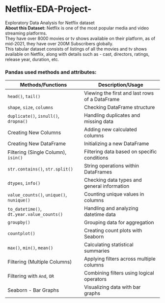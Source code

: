 # Netflix-EDA-Project-
Exploratory Data Analysis for Netflix dataset  
<B> About this Dataset:</b> Netflix is one of the most popular media and video streaming platforms. <br>They have over 8000 movies or tv shows available on their platform, as of mid-2021, they have over 200M Subscribers globally.<br> This tabular dataset consists of listings of all the movies and tv shows available on Netflix, along with details such as - cast, directors, ratings, release year, duration, etc.

### Pandas used methods and attributes:

| Methods/Functions            | Description/Usage                          |
|------------------------------|--------------------------------------------|
| `head()`, `tail()`            | Viewing the first and last rows of a DataFrame |
| `shape`, `size`, `columns`    | Checking DataFrame structure               |
| `duplicate()`, `isnull()`, `dropna()` | Handling duplicates and missing data |
| Creating New Columns          | Adding new calculated columns              |
| Creating New DataFrame        | Initializing a new DataFrame               |
| Filtering (Single Column), `isin()` | Filtering data based on specific conditions |
| `str.contains()`, `str.split()` | String operations within DataFrames       |
| `dtypes`, `info()`            | Checking data types and general information |
| `value_counts()`, `unique()`, `nunique()` | Counting unique values in columns |
| `to_datetime()`, `dt.year.value_counts()` | Handling and analyzing datetime data |
| `groupby()`                   | Grouping data for aggregation              |
| `countplot()`                 | Creating count plots with Seaborn          |
| `max()`, `min()`, `mean()`    | Calculating statistical summaries          |
| Filtering (Multiple Columns)  | Applying filters across multiple columns   |
| Filtering with `And`, `OR`    | Combining filters using logical operators  |
| Seaborn - Bar Graphs          | Visualizing data with bar graphs           |
